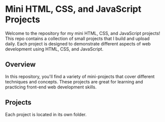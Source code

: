 # Mini HTML, CSS, and JavaScript Projects

Welcome to the repository for my mini HTML, CSS, and JavaScript projects! This repo contains a collection of small projects that I build and upload daily. Each project is designed to demonstrate different aspects of web development using HTML, CSS, and JavaScript.

## Overview

In this repository, you'll find a variety of mini-projects that cover different techniques and concepts. These projects are great for learning and practicing front-end web development skills.

## Projects

Each project is located in its own folder.
